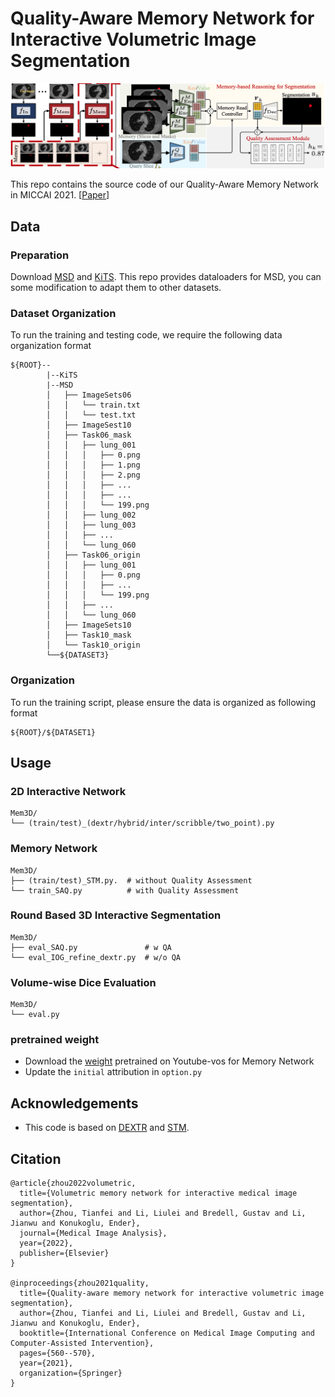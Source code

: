 # Quality-Aware Memory Network for Interactive Volumetric Image Segmentation

<p align="center">
<img src="https://github.com/0liliulei/Mem3D/blob/main/arch.png" width="1000">
</p>

This repo contains the source code of our Quality-Aware Memory Network in MICCAI 2021. [[Paper](https://arxiv.org/abs/2106.10686)]

## Data

### Preparation
Download [MSD](http://medicaldecathlon.com/) and [KiTS](https://kits19.grand-challenge.org/data/). This repo provides dataloaders for MSD, you can some modification to adapt them to other datasets.

### Dataset Organization
To run the training and testing code, we require the following data organization format

    ${ROOT}--
            |--KiTS
            |--MSD
            │   ├── ImageSets06
            │   │   └── train.txt
            │   │   └── test.txt
            │   ├── ImageSest10
            │   ├── Task06_mask
            │   │   ├── lung_001
            │   │   │   ├── 0.png 
            │   │   │   ├── 1.png
            │   │   │   ├── 2.png
            │   │   │   ├── ...
            │   │   │   ├── ...
            │   │   │   └── 199.png
            │   │   ├── lung_002
            │   │   ├── lung_003
            │   │   ├── ...
            │   │   └── lung_060
            │   ├── Task06_origin
            │   │   ├── lung_001
            │   │   │   ├── 0.png 
            │   │   │   ├── ...
            │   │   │   └── 199.png
            │   │   ├── ...
            │   │   └── lung_060
            │   ├── ImageSets10
            │   ├── Task10_mask
            │   └── Task10_origin
            └──${DATASET3}


### Organization

To run the training script, please ensure the data is organized as following format

    ${ROOT}/${DATASET1}

## Usage
### 2D Interactive Network

    Mem3D/
    └── (train/test)_(dextr/hybrid/inter/scribble/two_point).py
    
### Memory Network

    Mem3D/
    ├── (train/test)_STM.py.  # without Quality Assessment
    └── train_SAQ.py          # with Quality Assessment

### Round Based 3D Interactive Segmentation

    Mem3D/
    ├── eval_SAQ.py               # w QA
    └── eval_IOG_refine_dextr.py  # w/o QA

### Volume-wise Dice Evaluation

    Mem3D/
    └── eval.py

### pretrained weight

- Download the [weight](https://drive.google.com/file/d/1nzhFYOJx3rzvnO8o6g-D1MMA6iQ4VYpw/) pretrained on Youtube-vos for Memory Network
- Update the `initial` attribution in `option.py`

## Acknowledgements
- This code is based on [DEXTR](https://github.com/scaelles/DEXTR-PyTorch) and [STM](https://github.com/lyxok1/STM-Training).

## Citation
```
@article{zhou2022volumetric,
  title={Volumetric memory network for interactive medical image segmentation},
  author={Zhou, Tianfei and Li, Liulei and Bredell, Gustav and Li, Jianwu and Konukoglu, Ender},
  journal={Medical Image Analysis},
  year={2022},
  publisher={Elsevier}
}

@inproceedings{zhou2021quality,
  title={Quality-aware memory network for interactive volumetric image segmentation},
  author={Zhou, Tianfei and Li, Liulei and Bredell, Gustav and Li, Jianwu and Konukoglu, Ender},
  booktitle={International Conference on Medical Image Computing and Computer-Assisted Intervention},
  pages={560--570},
  year={2021},
  organization={Springer}
}
```

